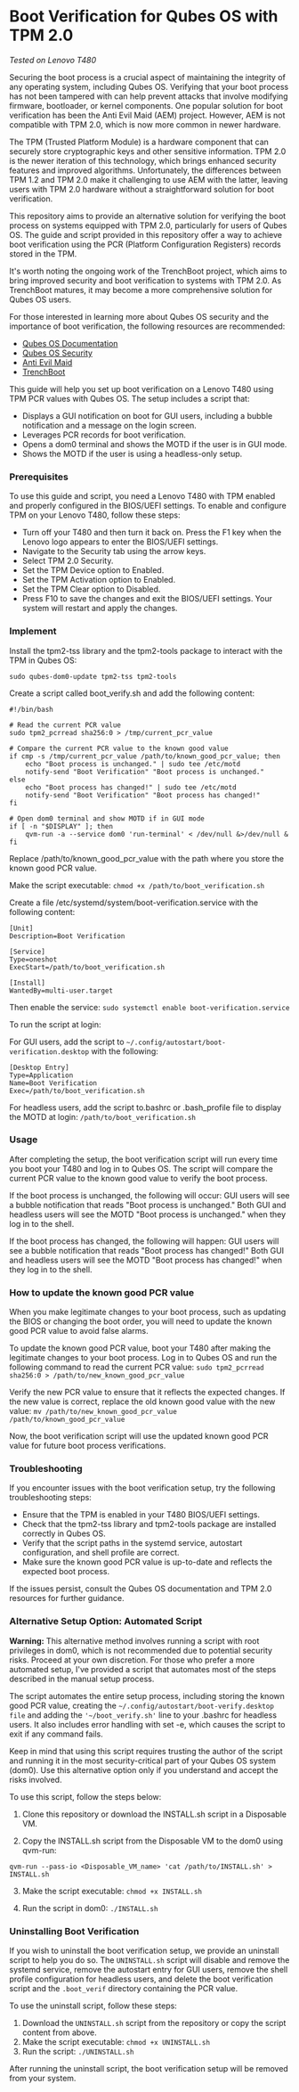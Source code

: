 # Boot Verification for Qubes OS with TPM 2.0
*Tested on Lenovo T480*

Securing the boot process is a crucial aspect of maintaining the integrity of any operating system, including Qubes OS. Verifying that your boot process has not been tampered with can help prevent attacks that involve modifying firmware, bootloader, or kernel components. One popular solution for boot verification has been the Anti Evil Maid (AEM) project. However, AEM is not compatible with TPM 2.0, which is now more common in newer hardware.

The TPM (Trusted Platform Module) is a hardware component that can securely store cryptographic keys and other sensitive information. TPM 2.0 is the newer iteration of this technology, which brings enhanced security features and improved algorithms. Unfortunately, the differences between TPM 1.2 and TPM 2.0 make it challenging to use AEM with the latter, leaving users with TPM 2.0 hardware without a straightforward solution for boot verification.

This repository aims to provide an alternative solution for verifying the boot process on systems equipped with TPM 2.0, particularly for users of Qubes OS. The guide and script provided in this repository offer a way to achieve boot verification using the PCR (Platform Configuration Registers) records stored in the TPM.

It's worth noting the ongoing work of the TrenchBoot project, which aims to bring improved security and boot verification to systems with TPM 2.0. As TrenchBoot matures, it may become a more comprehensive solution for Qubes OS users.

For those interested in learning more about Qubes OS security and the importance of boot verification, the following resources are recommended:

- [Qubes OS Documentation](https://www.qubes-os.org/doc/)
- [Qubes OS Security](https://www.qubes-os.org/security/)
- [Anti Evil Maid](https://www.qubes-os.org/doc/anti-evil-maid/)
- [TrenchBoot](https://www.qubes-os.org/news/2023/01/31/trenchboot-aem-for-qubes-os/)

This guide will help you set up boot verification on a Lenovo T480 using TPM PCR values with Qubes OS. The setup includes a script that:

- Displays a GUI notification on boot for GUI users, including a bubble notification and a message on the login screen.
- Leverages PCR records for boot verification.
- Opens a dom0 terminal and shows the MOTD if the user is in GUI mode.
- Shows the MOTD if the user is using a headless-only setup.

### Prerequisites

To use this guide and script, you need a Lenovo T480 with TPM enabled and properly configured in the BIOS/UEFI settings. To enable and configure TPM on your Lenovo T480, follow these steps:
   
- Turn off your T480 and then turn it back on. Press the F1 key when the Lenovo logo appears to enter the BIOS/UEFI settings.
- Navigate to the Security tab using the arrow keys.
- Select TPM 2.0 Security.
- Set the TPM Device option to Enabled.
- Set the TPM Activation option to Enabled.
- Set the TPM Clear option to Disabled.
- Press F10 to save the changes and exit the BIOS/UEFI settings. Your system will restart and apply the changes.

### Implement 

Install the tpm2-tss library and the tpm2-tools package to interact with the TPM in Qubes OS:
```
sudo qubes-dom0-update tpm2-tss tpm2-tools
```
Create a script called boot_verify.sh and add the following content:
```
#!/bin/bash

# Read the current PCR value
sudo tpm2_pcrread sha256:0 > /tmp/current_pcr_value

# Compare the current PCR value to the known good value
if cmp -s /tmp/current_pcr_value /path/to/known_good_pcr_value; then
    echo "Boot process is unchanged." | sudo tee /etc/motd
    notify-send "Boot Verification" "Boot process is unchanged."
else
    echo "Boot process has changed!" | sudo tee /etc/motd
    notify-send "Boot Verification" "Boot process has changed!"
fi

# Open dom0 terminal and show MOTD if in GUI mode
if [ -n "$DISPLAY" ]; then
    qvm-run -a --service dom0 'run-terminal' < /dev/null &>/dev/null &
fi
```
Replace /path/to/known_good_pcr_value with the path where you store the known good PCR value.

Make the script executable: `chmod +x /path/to/boot_verification.sh`

Create a file /etc/systemd/system/boot-verification.service with the following content:
```
[Unit]
Description=Boot Verification

[Service]
Type=oneshot
ExecStart=/path/to/boot_verification.sh

[Install]
WantedBy=multi-user.target
```
Then enable the service: `sudo systemctl enable boot-verification.service`

To run the script at login:

For GUI users, add the script to `~/.config/autostart/boot-verification.desktop` with the following:
```
[Desktop Entry]
Type=Application
Name=Boot Verification
Exec=/path/to/boot_verification.sh
```
For headless users, add the script to.bashrc or .bash_profile file to display the MOTD at login: `/path/to/boot_verification.sh`

### Usage

After completing the setup, the boot verification script will run every time you boot your T480 and log in to Qubes OS. The script will compare the current PCR value to the known good value to verify the boot process.

If the boot process is unchanged, the following will occur: GUI users will see a bubble notification that reads "Boot process is unchanged." Both GUI and headless users will see the MOTD "Boot process is unchanged." when they log in to the shell.

If the boot process has changed, the following will happen: GUI users will see a bubble notification that reads "Boot process has changed!" Both GUI and headless users will see the MOTD "Boot process has changed!" when they log in to the shell.

### How to update the known good PCR value

When you make legitimate changes to your boot process, such as updating the BIOS or changing the boot order, you will need to update the known good PCR value to avoid false alarms.

To update the known good PCR value, boot your T480 after making the legitimate changes to your boot process. Log in to Qubes OS and run the following command to read the current PCR value: `sudo tpm2_pcrread sha256:0 > /path/to/new_known_good_pcr_value`

Verify the new PCR value to ensure that it reflects the expected changes. If the new value is correct, replace the old known good value with the new value: `mv /path/to/new_known_good_pcr_value /path/to/known_good_pcr_value`

Now, the boot verification script will use the updated known good PCR value for future boot process verifications.

### Troubleshooting

If you encounter issues with the boot verification setup, try the following troubleshooting steps:

- Ensure that the TPM is enabled in your T480 BIOS/UEFI settings.
- Check that the tpm2-tss library and tpm2-tools package are installed correctly in Qubes OS.
- Verify that the script paths in the systemd service, autostart configuration, and shell profile are correct.
- Make sure the known good PCR value is up-to-date and reflects the expected boot process.

If the issues persist, consult the Qubes OS documentation and TPM 2.0 resources for further guidance.

### Alternative Setup Option: Automated Script

__Warning:__ This alternative method involves running a script with root privileges in dom0, which is not recommended due to potential security risks. Proceed at your own discretion. For those who prefer a more automated setup, I've provided a script that automates most of the steps described in the manual setup process. 

The script automates the entire setup process, including storing the known good PCR value, creating the `~/.config/autostart/boot-verify.desktop file` and adding the `'~/boot_verify.sh'` line to your .bashrc for headless users. It also includes error handling with set -e, which causes the script to exit if any command fails.

Keep in mind that using this script requires trusting the author of the script and running it in the most security-critical part of your Qubes OS system (dom0). Use this alternative option only if you understand and accept the risks involved.

To use this script, follow the steps below:

1. Clone this repository or download the INSTALL.sh script in a Disposable VM.

2. Copy the INSTALL.sh script from the Disposable VM to the dom0 using qvm-run:
```
qvm-run --pass-io <Disposable_VM_name> 'cat /path/to/INSTALL.sh' > INSTALL.sh
```
3. Make the script executable: `chmod +x INSTALL.sh`

4. Run the script in dom0: `./INSTALL.sh`

###  Uninstalling Boot Verification

If you wish to uninstall the boot verification setup, we provide an uninstall script to help you do so. The `UNINSTALL.sh` script will disable and remove the systemd service, remove the autostart entry for GUI users, remove the shell profile configuration for headless users, and delete the boot verification script and the `.boot_verif` directory containing the PCR value.

To use the uninstall script, follow these steps:

1. Download the `UNINSTALL.sh` script from the repository or copy the script content from above.
2. Make the script executable: `chmod +x UNINSTALL.sh`
3. Run the script: `./UNINSTALL.sh`

After running the uninstall script, the boot verification setup will be removed from your system.

